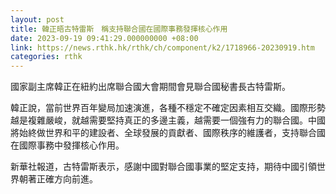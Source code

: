 ```yaml
---
layout: post
title: 韓正晤古特雷斯　稱支持聯合國在國際事務發揮核心作用
date: 2023-09-19 09:41:29.000000000 +08:00
link: https://news.rthk.hk/rthk/ch/component/k2/1718966-20230919.htm
categories: rthk
---
```


國家副主席韓正在紐約出席聯合國大會期間會見聯合國秘書長古特雷斯。

韓正說，當前世界百年變局加速演進，各種不穩定不確定因素相互交織。國際形勢越是複雜嚴峻，就越需要堅持真正的多邊主義，越需要一個強有力的聯合國。中國將始終做世界和平的建設者、全球發展的貢獻者、國際秩序的維護者，支持聯合國在國際事務中發揮核心作用。

新華社報道，古特雷斯表示，感謝中國對聯合國事業的堅定支持，期待中國引領世界朝著正確方向前進。

